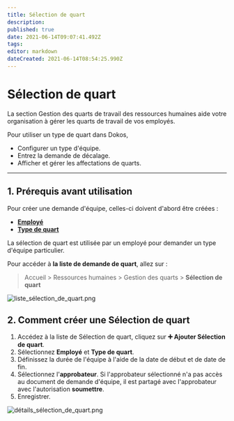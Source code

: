 ```yaml
---
title: Sélection de quart
description: 
published: true
date: 2021-06-14T09:07:41.492Z
tags: 
editor: markdown
dateCreated: 2021-06-14T08:54:25.990Z
---
```


# Sélection de quart

La section Gestion des quarts de travail des ressources humaines aide votre organisation à gérer les quarts de travail de vos employés.

Pour utiliser un type de quart dans Dokos,

- Configurer un type d'équipe.
- Entrez la demande de décalage.
- Afficher et gérer les affectations de quarts.

---

## 1. Prérequis avant utilisation

Pour créer une demande d'équipe, celles-ci doivent d'abord être créées :

- **[Employé](/hrms/cycle-de-vie/employee)**
- **[Type de quart](/hrms/quarts-et-presences/shift-type)**

La sélection de quart est utilisée par un employé pour demander un type d'équipe particulier.

Pour accéder à **la liste de demande de quart**, allez sur :

> Accueil > Ressources humaines > Gestion des quarts > **Sélection de quart**

![liste_sélection_de_quart.png](/content/rh/shift-request/liste_sélection_de_quart.png)

## 2. Comment créer une Sélection de quart

1. Accédez à la liste de Sélection de quart, cliquez sur **:heavy_plus_sign: Ajouter Sélection de quart**.
2. Sélectionnez **Employé** et **Type de quart**.
3. Définissez la durée de l'équipe à l'aide de la date de début et de date de fin.
4. Sélectionnez l'**approbateur**. Si l'approbateur sélectionné n'a pas accès au document de demande d'équipe, il est partagé avec l'approbateur avec l'autorisation **soumettre**.
5. Enregistrer.

![détails_sélection_de_quart.png](/content/rh/shift-request/détails_sélection_de_quart.png)